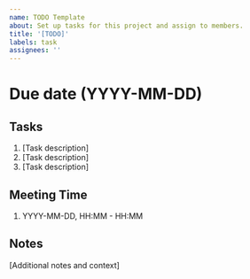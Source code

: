 ```yaml
---
name: TODO Template
about: Set up tasks for this project and assign to members.
title: '[TODO]'
labels: task
assignees: ''
---
```


# Due date (YYYY-MM-DD)

## Tasks

1. [Task description]
2. [Task description]
3. [Task description]

## Meeting Time

1. YYYY-MM-DD, HH:MM - HH:MM

## Notes

[Additional notes and context]
